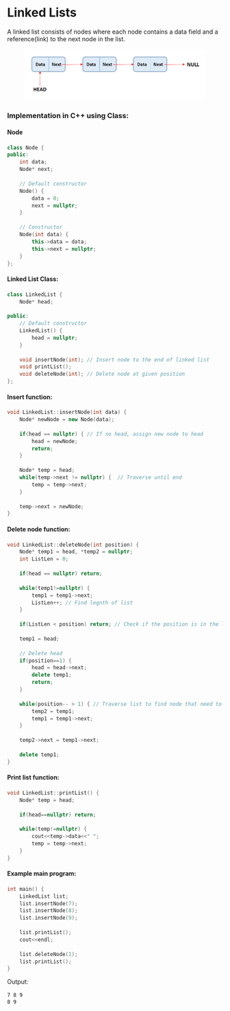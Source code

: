 # Linked Lists

A linked list consists of nodes where each node contains a data field and a reference(link) to the next node in the list.

<figure><img src="../.gitbook/assets/image (2).png" alt=""><figcaption></figcaption></figure>

### Implementation in C++ using Class:

#### Node

```cpp
class Node {
public:
    int data;
    Node* next;

    // Default constructor
    Node() {
        data = 0;
        next = nullptr;
    }

    // Constructor
    Node(int data) {
        this->data = data;
        this->next = nullptr;
    }
};
```

#### Linked List Class:

```cpp
class LinkedList {
    Node* head;

public:
    // Default constructor
    LinkedList() {
        head = nullptr;
    }

    void insertNode(int); // Insert node to the end of linked list
    void printList();
    void deleteNode(int); // Delete node at given position
};
```

#### Insert function:

```cpp
void LinkedList::insertNode(int data) {
    Node* newNode = new Node(data);

    if(head == nullptr) { // If no head, assign new node to head
        head = newNode;
        return;
    }

    Node* temp = head;
    while(temp->next != nullptr) {  // Traverse until end
        temp = temp->next;
    }

    temp->next = newNode;
}
```

#### Delete node function:

```cpp
void LinkedList::deleteNode(int position) {
    Node* temp1 = head, *temp2 = nullptr;
    int ListLen = 0;

    if(head == nullptr) return;

    while(temp1!=nullptr) {
        temp1 = temp1->next;
        ListLen++; // Find legnth of list
    }

    if(ListLen < position) return; // Check if the position is in the list or not

    temp1 = head;

    // Delete head
    if(position==1) {
        head = head->next;
        delete temp1;
        return;
    }

    while(position-- > 1) { // Traverse list to find node that need to be deleted
        temp2 = temp1;
        temp1 = temp1->next;
    }

    temp2->next = temp1->next;

    delete temp1;
}
```

#### Print list function:

```cpp
void LinkedList::printList() {
    Node* temp = head;
    
    if(head==nullptr) return;

    while(temp!=nullptr) {
        cout<<temp->data<<" ";
        temp = temp->next;
    }
}
```

#### Example main program:

```cpp
int main() {
    LinkedList list;
    list.insertNode(7);
    list.insertNode(8);
    list.insertNode(9);

    list.printList();
    cout<<endl;

    list.deleteNode(1);
    list.printList();
}
```

Output:

```
7 8 9 
8 9
```
